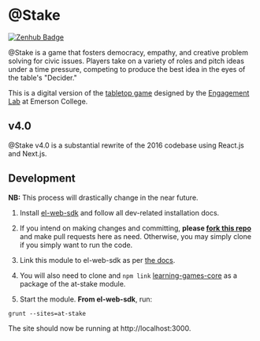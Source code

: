 # @Stake

[![Zenhub Badge](https://dxssrr2j0sq4w.cloudfront.net/3.2.0/img/external/zenhub-badge.png)](https://zenhub.com)

@Stake is a game that fosters democracy, empathy, and creative problem solving for civic issues. Players take on a variety of roles and pitch ideas under a time pressure, competing to produce the best idea in the eyes of the table's "Decider."

This is a digital version of the [tabletop game](https://elab.emerson.edu/projects/participation-and-engagement/atstake/) designed by the [Engagement Lab](http://elab.emerson.edu/) at Emerson College.

## v4.0

@Stake v4.0 is a substantial rewrite of the 2016 codebase using React.js and Next.js.

## Development

**NB:** This process will drastically change in the near future.

1. Install [el-web-sdk](https://github.com/engagementgamelab/el-web-sdk) and follow all dev-related installation docs.
2. If you intend on making changes and committing, **please [fork this repo](https://help.github.com/articles/fork-a-repo/)** and make pull requests here as need. Otherwise, you may simply clone if you simply want to run the code.
3. Link this module to el-web-sdk as per [the docs](https://gist.github.com/johnnycrich/07a64494ca051ea20caa8c82d83928e1).
4. You will also need to clone and `npm link` [learning-games-core](https://github.com/engagementgamelab/learning-games-core) as a package of the at-stake module.

5. Start the module. **From el-web-sdk**, run:

  ```
  grunt --sites=at-stake
  ```
The site should now be running at http://localhost:3000.
